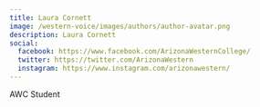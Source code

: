 ```yaml
---
title: Laura Cornett
image: /western-voice/images/authors/author-avatar.png
description: Laura Cornett
social:
  facebook: https://www.facebook.com/ArizonaWesternCollege/
  twitter: https://twitter.com/ArizonaWestern
  instagram: https://www.instagram.com/arizonawestern/
---
```


AWC Student